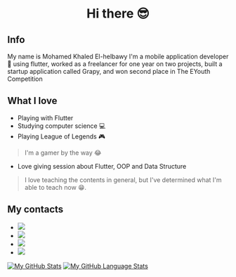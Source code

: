<center><H1>Hi there &#128526; </></center>

## Info
My name is Mohamed Khaled El-helbawy 
I'm a mobile application developer :iphone: 
using flutter, worked as a freelancer for one year on two projects, built a startup application called Grapy, and won second place in The EYouth Competition

## What I love  
* Playing with Flutter 
* Studying computer science :computer:
* Playing League of Legends :video_game: 
> I'm a gamer by the way :joy:
* Love giving session about Flutter, OOP and Data Structure
> I love teaching the contents in general, but I've determined what I'm able to teach now :grin:.

## My contacts
* <a href="https://github.com/El-Helbawy-M"><image src="github.png"></a>
* <a href="https://hamada.helbawy.hh@gmail.com"><image src="gmail.png"></a>
* <a href="https://www.linkedin.com/in/mohamed-el-helbawy-ab89781bb/"><image src="linkedin.png"></a>
* <a href="https://www.facebook.com/hamada.helbawy"><image src="facebook.png"></a>
  


[![My GitHub Stats](https://github-readme-stats.vercel.app/api/?username=El-Helbawy-M&count_private=true&theme=tokyonight&showicons=true)]()
[![My GitHub Language Stats](https://github-readme-stats.vercel.app/api/top-langs/?username=El-Helbawy-M&langs_count=5&theme=tokyonight)]()


<!--
**El-Helbawy-M/El-Helbawy-M** is a ✨ _special_ ✨ repository because its `README.md` (this file) appears on your GitHub profile.

Here are some ideas to get you started:

- 🔭 I’m currently working on ...
- 🌱 I’m currently learning ...
- 👯 I’m looking to collaborate on ...
- 🤔 I’m looking for help with ...
- 💬 Ask me about ...
- 📫 How to reach me: ...
- 😄 Pronouns: ...
- ⚡ Fun fact: ...
-->
